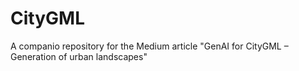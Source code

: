 # CityGML
A companio repository for the Medium article "GenAI for CityGML – Generation of urban landscapes"
